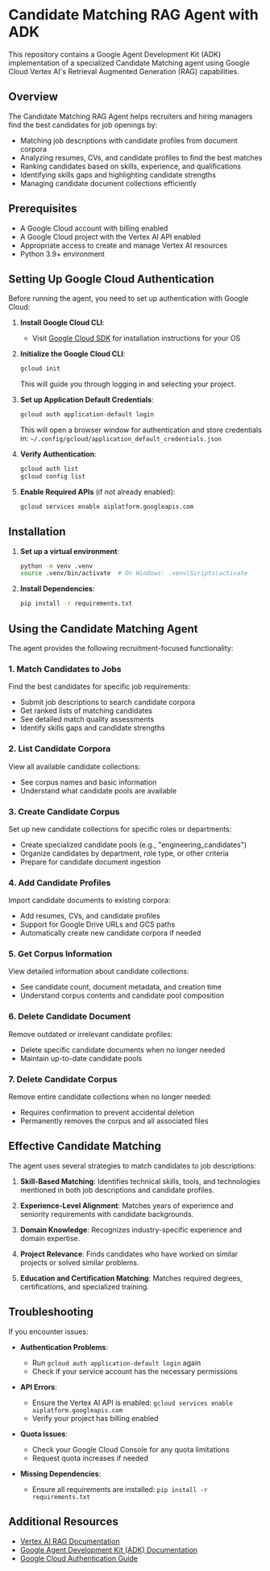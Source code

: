# Candidate Matching RAG Agent with ADK

This repository contains a Google Agent Development Kit (ADK) implementation of a specialized Candidate Matching agent using Google Cloud Vertex AI's Retrieval Augmented Generation (RAG) capabilities.

## Overview

The Candidate Matching RAG Agent helps recruiters and hiring managers find the best candidates for job openings by:

- Matching job descriptions with candidate profiles from document corpora
- Analyzing resumes, CVs, and candidate profiles to find the best matches
- Ranking candidates based on skills, experience, and qualifications
- Identifying skills gaps and highlighting candidate strengths
- Managing candidate document collections efficiently

## Prerequisites

- A Google Cloud account with billing enabled
- A Google Cloud project with the Vertex AI API enabled
- Appropriate access to create and manage Vertex AI resources
- Python 3.9+ environment

## Setting Up Google Cloud Authentication

Before running the agent, you need to set up authentication with Google Cloud:

1. **Install Google Cloud CLI**:
   - Visit [Google Cloud SDK](https://cloud.google.com/sdk/docs/install) for installation instructions for your OS

2. **Initialize the Google Cloud CLI**:
   ```bash
   gcloud init
   ```
   This will guide you through logging in and selecting your project.

3. **Set up Application Default Credentials**:
   ```bash
   gcloud auth application-default login
   ```
   This will open a browser window for authentication and store credentials in:
   `~/.config/gcloud/application_default_credentials.json`

4. **Verify Authentication**:
   ```bash
   gcloud auth list
   gcloud config list
   ```

5. **Enable Required APIs** (if not already enabled):
   ```bash
   gcloud services enable aiplatform.googleapis.com
   ```

## Installation

1. **Set up a virtual environment**:
   ```bash
   python -m venv .venv
   source .venv/bin/activate  # On Windows: .venv\Scripts\activate
   ```

2. **Install Dependencies**:
   ```bash
   pip install -r requirements.txt
   ```

## Using the Candidate Matching Agent

The agent provides the following recruitment-focused functionality:

### 1. Match Candidates to Jobs
Find the best candidates for specific job requirements:
- Submit job descriptions to search candidate corpora
- Get ranked lists of matching candidates
- See detailed match quality assessments
- Identify skills gaps and candidate strengths

### 2. List Candidate Corpora
View all available candidate collections:
- See corpus names and basic information
- Understand what candidate pools are available

### 3. Create Candidate Corpus
Set up new candidate collections for specific roles or departments:
- Create specialized candidate pools (e.g., "engineering_candidates")
- Organize candidates by department, role type, or other criteria
- Prepare for candidate document ingestion

### 4. Add Candidate Profiles
Import candidate documents to existing corpora:
- Add resumes, CVs, and candidate profiles
- Support for Google Drive URLs and GCS paths
- Automatically create new candidate corpora if needed

### 5. Get Corpus Information
View detailed information about candidate collections:
- See candidate count, document metadata, and creation time
- Understand corpus contents and candidate pool composition

### 6. Delete Candidate Document
Remove outdated or irrelevant candidate profiles:
- Delete specific candidate documents when no longer needed
- Maintain up-to-date candidate pools

### 7. Delete Candidate Corpus
Remove entire candidate collections when no longer needed:
- Requires confirmation to prevent accidental deletion
- Permanently removes the corpus and all associated files

## Effective Candidate Matching

The agent uses several strategies to match candidates to job descriptions:

1. **Skill-Based Matching**: Identifies technical skills, tools, and technologies mentioned in both job descriptions and candidate profiles.

2. **Experience-Level Alignment**: Matches years of experience and seniority requirements with candidate backgrounds.

3. **Domain Knowledge**: Recognizes industry-specific experience and domain expertise.

4. **Project Relevance**: Finds candidates who have worked on similar projects or solved similar problems.

5. **Education and Certification Matching**: Matches required degrees, certifications, and specialized training.

## Troubleshooting

If you encounter issues:

- **Authentication Problems**:
  - Run `gcloud auth application-default login` again
  - Check if your service account has the necessary permissions

- **API Errors**:
  - Ensure the Vertex AI API is enabled: `gcloud services enable aiplatform.googleapis.com`
  - Verify your project has billing enabled

- **Quota Issues**:
  - Check your Google Cloud Console for any quota limitations
  - Request quota increases if needed

- **Missing Dependencies**:
  - Ensure all requirements are installed: `pip install -r requirements.txt`

## Additional Resources

- [Vertex AI RAG Documentation](https://cloud.google.com/vertex-ai/generative-ai/docs/rag-overview)
- [Google Agent Development Kit (ADK) Documentation](https://github.com/google/agents-framework)
- [Google Cloud Authentication Guide](https://cloud.google.com/docs/authentication)
